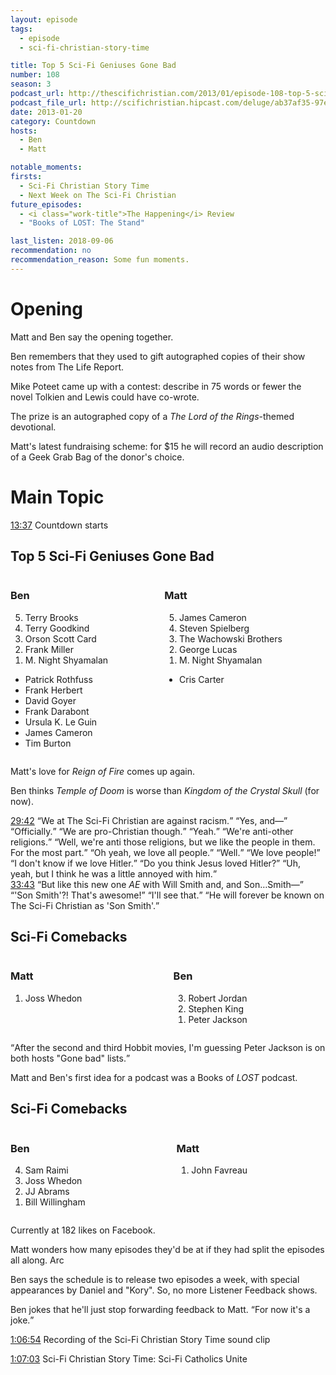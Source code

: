 ```yaml
---
layout: episode
tags:
  - episode
  - sci-fi-christian-story-time

title: Top 5 Sci-Fi Geniuses Gone Bad
number: 108
season: 3
podcast_url: http://thescifichristian.com/2013/01/episode-108-top-5-sci-fi-geniuses-gone-bad/
podcast_file_url: http://scifichristian.hipcast.com/deluge/ab37af35-97ec-0360-9ab7-e0a9ac792112.mp3
date: 2013-01-20
category: Countdown
hosts:
  - Ben
  - Matt

notable_moments:
firsts:
  - Sci-Fi Christian Story Time
  - Next Week on The Sci-Fi Christian
future_episodes:
  - <i class="work-title">The Happening</i> Review
  - "Books of LOST: The Stand"

last_listen: 2018-09-06
recommendation: no
recommendation_reason: Some fun moments. 
---
```

# Opening
Matt and Ben say the opening together. 

Ben remembers that they used to gift autographed copies of their show notes from The Life Report.

Mike Poteet came up with a contest: describe in 75 words or fewer the novel Tolkien and Lewis could have co-wrote.

The prize is an autographed copy of a <i class="work-title">The Lord of the Rings</i>-themed devotional. 

Matt's latest fundraising scheme: for $15 he will record an audio description of a Geek Grab Bag of the donor's choice. 



# Main Topic
<a class="timestamp tag is-medium is-rounded is-primary" href="http://scifichristian.hipcast.com/deluge/ab37af35-97ec-0360-9ab7-e0a9ac792112.mp3#t=00:13:37">13:37</a> Countdown starts

<div class="top-five">
  <h2 class="has-text-centered">Top 5 Sci-Fi Geniuses Gone Bad</h2>
  <div class="columns">
    <div class="column ben">
      <h3>Ben</h3>
      <ol reversed>
        <li>Terry Brooks
        <li>Terry Goodkind
        <li>Orson Scott Card
        <li>Frank Miller
        <li>M. Night Shyamalan
      </ol>
      <ul class="runner-ups">
        <li>Patrick Rothfuss
        <li>Frank Herbert
        <li>David Goyer
        <li>Frank Darabont
        <li>Ursula K. Le Guin 
        <li>James Cameron
        <li>Tim Burton
      </ul>
    </div>
    <div class="column matt">
      <h3>Matt</h3>
      <ol reversed>
        <li>James Cameron
        <li>Steven Spielberg
        <li>The Wachowski Brothers
        <li>George Lucas
        <li>M. Night Shyamalan 
      </ol>
      <ul class="runner-ups">
        <li>Cris Carter
      </ul>
    </div>
  </div>
</div>

Matt's love for <i class="work-title">Reign of Fire</i> comes up again.

Ben thinks <i class="work-title">Temple of Doom</i> is worse than <i class="work-title">Kingdom of the Crystal Skull</i> (for now).

<div class="quote">
  <a class="timestamp tag is-medium is-rounded is-primary" href="http://scifichristian.hipcast.com/deluge/ab37af35-97ec-0360-9ab7-e0a9ac792112.mp3#t=00:29:42">29:42</a>
  <q class="ben">We at The Sci-Fi Christian are against racism.</q>
  <q class="matt">Yes, and—</q>
  <q class="ben">Officially.</q>
  <q class="matt">We are pro-Christian though.</q>
  <q class="ben">Yeah.</q>
  <q class="matt">We're anti-other religions.</q>
  <q class="ben">Well, we're anti those religions, but we like the people in them. For the most part.</q>
  <q class="matt">Oh yeah, we love all people.</q>
  <q class="ben">Well.</q>
  <q class="matt">We love people!</q>
  <q class="ben">I don't know if we love Hitler.</q>
  <q class="matt">Do you think Jesus loved Hitler?</q>
  <q class="ben">Uh, yeah, but I think he was a little annoyed with him.</q>
</div>

<div class="quote">
  <a class="timestamp tag is-medium is-rounded is-primary" href="http://scifichristian.hipcast.com/deluge/ab37af35-97ec-0360-9ab7-e0a9ac792112.mp3#t=00:33:43">33:43</a>
  <q class="matt">But like this new one <i class="work-title">AE</i> with Will Smith and, and Son…Smith—</q>
  <q class="ben">'Son Smith'?! That's awesome!</q>
  <q class="matt">I'll see that.</q>
  <q class="ben">He will forever be known on The Sci-Fi Christian as 'Son Smith'.</q>
</div>

<div class="top-five">
  <h2 class="has-text-centered">Sci-Fi Comebacks</h2>
  <div class="columns">
    <div class="column matt">
      <h3>Matt</h3>
      <ol reversed>
        <li>Joss Whedon
      </ol>
    </div>
    <div class="column ben">
      <h3>Ben</h3>
      <ol reversed>
        <li>Robert Jordan
        <li>Stephen King
        <li>Peter Jackson
      </ol>
    </div>
  </div>
</div>

<q class="archivist inline">After the second and third Hobbit movies, I'm guessing Peter Jackson is on both hosts "Gone bad" lists.</q>

Matt and Ben's first idea for a podcast was a Books of <i class="work-title">LOST</i> podcast. 

<div class="top-five">
  <h2 class="has-text-centered">Sci-Fi Comebacks</h2>
  <div class="columns">
    <div class="column ben">
      <h3>Ben</h3>
      <ol reversed>
        <li>Sam Raimi
        <li>Joss Whedon
        <li>JJ Abrams
        <li>Bill Willingham
      </ol>
    </div>
    <div class="column matt">
      <h3>Matt</h3>
      <ol reversed>
        <li>John Favreau
      </ol>
    </div>
  </div>
</div>

Currently at 182 likes on Facebook.

Matt wonders how many episodes they'd be at if they had split the episodes all along. Arc

Ben says the schedule is to release two episodes a week, with special appearances by Daniel and "Kory". So, no more Listener Feedback shows.

Ben jokes that he'll just stop forwarding feedback to Matt. <q class="archivist inline">For now it's a joke.</q> 

<a class="timestamp tag is-medium is-rounded is-primary" href="http://scifichristian.hipcast.com/deluge/ab37af35-97ec-0360-9ab7-e0a9ac792112.mp3#t=01:06:54">1:06:54</a> Recording of the Sci-Fi Christian Story Time sound clip

<a class="timestamp tag is-medium is-rounded is-primary" href="http://scifichristian.hipcast.com/deluge/ab37af35-97ec-0360-9ab7-e0a9ac792112.mp3#t=01:07:03">1:07:03</a> Sci-Fi Christian Story Time: Sci-Fi Catholics Unite